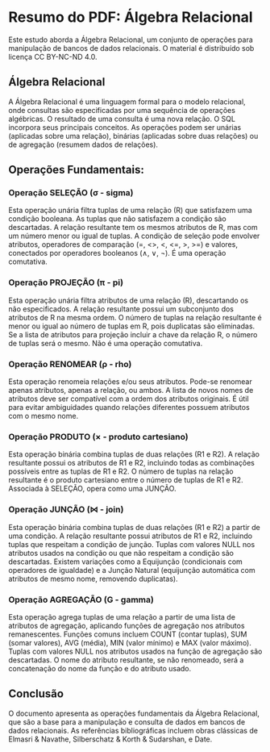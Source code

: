 # Resumo do PDF: Álgebra Relacional

Este estudo aborda a Álgebra Relacional, um conjunto de operações para manipulação de bancos de dados relacionais. O material é distribuído sob licença CC BY-NC-ND 4.0.

## Álgebra Relacional

A Álgebra Relacional é uma linguagem formal para o modelo relacional, onde consultas são especificadas por uma sequência de operações algébricas. O resultado de uma consulta é uma nova relação. O SQL incorpora seus principais conceitos. As operações podem ser unárias (aplicadas sobre uma relação), binárias (aplicadas sobre duas relações) ou de agregação (resumem dados de relações).

## Operações Fundamentais:




### Operação SELEÇÃO (σ - sigma)

Esta operação unária filtra tuplas de uma relação (R) que satisfazem uma condição booleana. As tuplas que não satisfazem a condição são descartadas. A relação resultante tem os mesmos atributos de R, mas com um número menor ou igual de tuplas. A condição de seleção pode envolver atributos, operadores de comparação (=, <>, <, <=, >, >=) e valores, conectados por operadores booleanos (∧, ∨, ¬). É uma operação comutativa.




### Operação PROJEÇÃO (π - pi)

Esta operação unária filtra atributos de uma relação (R), descartando os não especificados. A relação resultante possui um subconjunto dos atributos de R na mesma ordem. O número de tuplas na relação resultante é menor ou igual ao número de tuplas em R, pois duplicatas são eliminadas. Se a lista de atributos para projeção incluir a chave da relação R, o número de tuplas será o mesmo. Não é uma operação comutativa.




### Operação RENOMEAR (ρ - rho)

Esta operação renomeia relações e/ou seus atributos. Pode-se renomear apenas atributos, apenas a relação, ou ambos. A lista de novos nomes de atributos deve ser compatível com a ordem dos atributos originais. É útil para evitar ambiguidades quando relações diferentes possuem atributos com o mesmo nome.




### Operação PRODUTO (× - produto cartesiano)

Esta operação binária combina tuplas de duas relações (R1 e R2). A relação resultante possui os atributos de R1 e R2, incluindo todas as combinações possíveis entre as tuplas de R1 e R2. O número de tuplas na relação resultante é o produto cartesiano entre o número de tuplas de R1 e R2. Associada à SELEÇÃO, opera como uma JUNÇÃO.




### Operação JUNÇÃO (⋈ - join)

Esta operação binária combina tuplas de duas relações (R1 e R2) a partir de uma condição. A relação resultante possui atributos de R1 e R2, incluindo tuplas que respeitam a condição de junção. Tuplas com valores NULL nos atributos usados na condição ou que não respeitam a condição são descartadas. Existem variações como a Equijunção (condicionais com operadores de igualdade) e a Junção Natural (equijunção automática com atributos de mesmo nome, removendo duplicatas).




### Operação AGREGAÇÃO (G - gamma)

Esta operação agrega tuplas de uma relação a partir de uma lista de atributos de agregação, aplicando funções de agregação nos atributos remanescentes. Funções comuns incluem COUNT (contar tuplas), SUM (somar valores), AVG (média), MIN (valor mínimo) e MAX (valor máximo). Tuplas com valores NULL nos atributos usados na função de agregação são descartadas. O nome do atributo resultante, se não renomeado, será a concatenação do nome da função e do atributo usado.

## Conclusão

O documento apresenta as operações fundamentais da Álgebra Relacional, que são a base para a manipulação e consulta de dados em bancos de dados relacionais. As referências bibliográficas incluem obras clássicas de Elmasri & Navathe, Silberschatz & Korth & Sudarshan, e Date.


